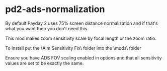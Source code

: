 # pd2-ads-normalization

By default Payday 2 uses 75% screen distance normalization and if that's what you want then you don't need this.

This mod makes zoom sensitivity scale by focal length or the zoom ratio.

To install put the \Aim Sensitivity Fix\ folder into the \mods\ folder

Ensure you have ADS FOV scaling enabled in options and that all sensitivity values are set to be exactly the same.
